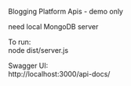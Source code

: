 Blogging Platform Apis - demo only

need local MongoDB server

To run:<br/>
node dist/server.js

Swagger UI:<br/>
http://localhost:3000/api-docs/




